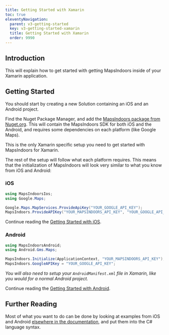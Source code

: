 ```yaml
---
title: Getting Started with Xamarin
toc: true
eleventyNavigation:
  parent: v3-getting-started
  key: v3-getting-started-xamarin
  title: Getting Started with Xamarin
  order: 9990
---
```


## Introduction

This will explain how to get started with getting MapsIndoors inside of your Xamarin application.

## Getting Started

You should start by creating a new Solution containing an iOS and an Android project.

Find the Nuget Package Manager, and add the [MapsIndoors package from Nuget.org](https://www.nuget.org/packages/MapsIndoors/). This will contain the MapsIndoors SDK for both iOS and the Android, and requires some dependencies on each platform (like Google Maps).

This is the only Xamarin specific setup you need to get started with MapsIndoors for Xamarin.

The rest of the setup will follow what each platform requires. This means that the initialization of MapsIndoors will look very similar to what you know from iOS and Android:

### iOS

```csharp
using MapsIndoorsIos;
using Google.Maps;

Google.Maps.MapServices.ProvideApiKey("YOUR_GOOGLE_API_KEY");
MapsIndoors.ProvideAPIKey("YOUR_MAPSINDOORS_API_KEY", "YOUR_GOOGLE_API_KEY");
```

Continue reading the [Getting Started with iOS]({{site.url}}/content/getting-started/ios/prerequisites).

### Android

```csharp
using MapsIndoorsAndroid;
using Android.Gms.Maps;

MapsIndoors.Initialize(ApplicationContext, "YOUR_MAPSINDOORS_API_KEY");
MapsIndoors.GoogleAPIKey = "YOUR_GOOGLE_API_KEY";
```

_You will also need to setup your `AndroidManifest.xml` file in Xamarin, like you would for a normal Android project._

Continue reading the [Getting Started with Android](({{site.url}}/content/getting-started/android/prerequisites)).

## Further Reading

Most of what you want to do can be done by looking at examples from iOS and Android [elsewhere in the documentation]({{site.url}}/content/map/), and put them into the C# language syntax.
